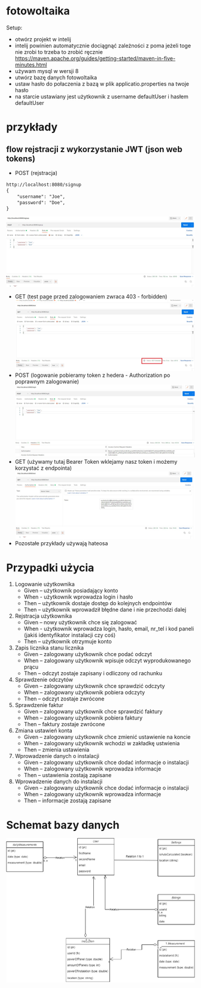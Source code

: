 # fotowoltaika
Setup:
* otwórz projekt w intelij
* intelij powinien automatycznie dociągnąć zależności z poma jeżeli toge nie zrobi to trzeba to zrobić ręcznie https://maven.apache.org/guides/getting-started/maven-in-five-minutes.html
* używam mysql w wersji 8
* utwórz bazę danych fotowoltaika
* ustaw hasło do połaczenia z bazą w plik applicatio.properties na twoje hasło
* na starcie ustawiany jest użytkownik z username defaultUser i hasłem defaultUser

# przykłady
## flow rejstracji z wykorzystanie JWT (json web tokens)
* POST (rejstracja)
```
http://localhost:8080/signup
{
    "username": "Joe",
    "password": "Doe",
}
```
![alt text](https://github.com/LukaszMazurek/fotowoltaika/blob/develop/docs/signup.jpg)
* GET (test page przed zalogowaniem zwraca 403 - forbidden)
![alt text](https://github.com/LukaszMazurek/fotowoltaika/blob/develop/docs/testPageBeforeLogin.jpg)
* POST (logowanie pobieramy token z hedera - Authorization  po poprawnym zalogowanie)
![alt text](https://github.com/LukaszMazurek/fotowoltaika/blob/develop/docs/loginWithToken.jpg)
* GET (używamy tutaj Bearer Token wklejamy nasz token i możemy korzystać z endpointa)
![alt text](https://github.com/LukaszMazurek/fotowoltaika/blob/develop/docs/toestWithTokenLogin.jpg)
* Pozostałe przykłady używają hateosa 

# Przypadki użycia
1.	Logowanie użytkownika
    * Given – użytkownik posiadający konto
    *	When - użytkownik wprowadza login i hasło
    *	Then – użytkownik dostaje dostęp do kolejnych endpointów
    *	Then – użytkownik wprowadził błędne dane i nie przechodzi dalej
2.	Rejstracja użytkownika
    *	Given – nowy użytkownik chce się zalogować
    *	When - użytkownik wprowadza login, hasło, email, nr_tel i kod paneli (jakiś identyfikator instalacji czy coś)
    *	Then – użytkownik otrzymuje konto
3.	Zapis licznika stanu licznika
    *	Given – zalogowany użytkownik chce podać odczyt
    *	When – zalogowany użytkownik wpisuje odczyt wyprodukowanego prącu
    *	Then – odczyt zostaje zapisany i odliczony od rachunku
4.	Sprawdzenie odczytów
    *	Given – zalogowany użytkownik chce sprawdzić odczyty
    *	When – zalogowany użytkownik pobiera odczyty
    *	Then – odczyt zostaje zwrócone
5.	Sprawdzenie faktur
    *	Given – zalogowany użytkownik chce sprawdzić faktury
    *	When – zalogowany użytkownik pobiera faktury
    *	Then – faktury zostaje zwrócone
6.	Zmiana ustawień konta
    *	Given – zalogowany użytkownik chce zmienić ustawienie na koncie
    *	When – zalogowany użytkownik wchodzi w zakładkę ustwienia
    *	Then – zmienia ustawienia
7.	Wprowadzenie danych o instalacji
    *	Given – zalogowany użytkownik chce dodać informacje o instalacji
    *	When – zalogowany użytkownik wprowadza informacje
    *	Then – ustawienia zostają zapisane
8.	Wprowadzenie danych do instalacji
    * Given – zalogowany użytkownik chce dodać informacje o instalacji
    * When – zalogowany użytkownik wprowadza informacje
    * Then – informacje zostają zapisane

# Schemat bazy danych
![alt text](https://github.com/LukaszMazurek/fotowoltaika/blob/develop/docs/DatabaseSchema.jpg)
